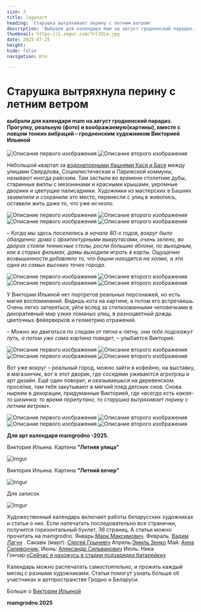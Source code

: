 ```yaml
---
size: 3
title: lagunart
heading: 'Старушка вытряхивает перину с летним ветром'
description: 'Выбрали для календаря mam на август гродненский парадиз. Прогулку, реальную и воображаемую, вместе с ловцом тонких вибраций – художником Викторией Ильиной '
thumbnail: https://i.imgur.com/7rC32Lo.jpg
date: 2025-07-25
height: 
hide: false
navigation: Кто

---
```

# Старушка вытряхнула перину с летним ветром

#### выбрали для календаря mam на август гродненский парадиз. Прогулку, реальную (фото) и воображаемую(картины), вместе с ловцом тонких вибраций – гродненским художником Викторией Ильиной

<div class="gallery2">
<img src="https://i.imgur.com/xsbTF6v.jpeg" alt="Описание первого изображения"> 
<img src="https://i.imgur.com/mLOsqjs.jpeg" alt="Описание второго изображения"> 
</div>

Небольшой квартал за [водонапорными башнями Кася и Бася](https://www.mamgrodno.com/projects/vejahistory.html) между улицами Свердлова, Социалистическая и Парижской коммуны, называют иногда райским. Там застыли во времени столетние дубы, старинные виллы с мезонинами и красными крышами, укромные дворики и цветущие палисадники. Художники из мастерских в Башнях заземлили и сохранили это место, перенесли с улиц в живопись, оставили жить даже то, что уже исчезло.

<div class="gallery2">
<img src="https://i.imgur.com/U0oiiwn.jpeg" alt="Описание первого изображения">  
<img src="https://i.imgur.com/VUwh9Wg.jpeg" alt="Описание второго изображения"> 
</div>

<div class="gallery2">
<img src="https://i.imgur.com/DbMN0ay.jpeg" alt="Описание первого изображения">  
<img src="https://i.imgur.com/4FBYPv2.jpeg" alt="Описание второго изображения"> 
</div>

– _Когда мы здесь поселились в начале 80-х годов, вокруг было обалденно: дома с архитектурными выкрутасами, очень зелено, во дворах стояли теннисные столы, росли большие яблони, по выходным, как в старых фильмах, дамы выходили играть в карты. Ощущение возвышенности добавляло то, что башни находятся на холме, и это одна из самых высоких точек города_.

<div class="gallery2">
<img src="https://i.imgur.com/pdpmcai.jpeg" alt="Описание первого изображения">  
<img src="https://i.imgur.com/PQD4zTg.jpeg" alt="Описание второго изображения"> 
</div>

<div class="gallery2">
<img src="https://i.imgur.com/ao1Oxay.jpeg" alt="Описание первого изображения">  
<img src="https://i.imgur.com/bjkx7kv.jpeg" alt="Описание второго изображения"> 
</div>

У Виктории Ильиной нет портретов реальных персонажей, но есть магия воспоминаний. Видишь кота на картине, а потом его встречаешь. Очень легко затеряться, уйти вслед за стилизованными человечками в декоративный мир узких ломаных улиц, в разноцветный дождь цветочных фейерверков и геометрию отражений. 

– _Можно же двигаться по следам от пятна к пятну, они тебе подскажут путь, а потом уже сама картина поведет_, – улыбается Виктория.

<div class="gallery2">
<img src="https://i.imgur.com/cNuu2qO.jpeg" alt="Описание первого изображения">  
<img src="https://i.imgur.com/2Xprgwb.jpeg" alt="Описание второго изображения"> 
</div>

<div class="gallery2">
<img src="https://i.imgur.com/HvSRV3G.jpeg" alt="Описание первого изображения">  
<img src="https://i.imgur.com/ZxJgMYR.jpeg" alt="Описание второго изображения"> 
</div>

Вот уже вокруг – реальный город, можно зайти в кофейню, на выставку, в магазинчик, вот в этот дворик, где соседями уживаются агротрэш и арт дизайн. Ещё один поворит, и оказываешься на деревенском проселке, там тебя закутывают в мягкий плед детских снов. Снова ныряем в декорации, придуманные Викторией, где «_всегда есть какая-то шизинка: то время перепутано, то старушка вытряхивает перину с летним ветром_». 

<div class="gallery2">
<img src="https://i.imgur.com/Lucygmb.jpeg" alt="Описание первого изображения">  
<img src="https://i.imgur.com/NHW8BhC.jpeg" alt="Описание второго изображения"> 
</div>

<div class="gallery2">
<img src="https://i.imgur.com/1NIJyyV.jpeg" alt="Описание первого изображения">  
<img src="https://i.imgur.com/vueFbI3.jpeg" alt="Описание второго изображения"> 
</div>

**Для арт календаря mamgrodno -2025.**

Виктория Ильина. Картина **"Летняя улица"**

![Imgur](https://i.imgur.com/VEA6S6h.jpg)

Виктория Ильина. Картина **"Летний вечер"**

![Imgur](https://i.imgur.com/3NF1hOq.jpg)

Для записок

![Imgur](https://i.imgur.com/h9aizb6.jpg)


Художественный календарь включает работы беларусских художниках и статьи о них. Если напечатать последовательно все странички, получится горизонтальный буклет, 36 страниц. А статьи можно прочитать на mamgrodno. Январь:[Марк Максимович](https://www.mamgrodno.com/projects/markmaksimovitch.html). Февраль. [Вадим Лагун](https://www.mamgrodno.com/projects/lagunart.html) . Сакавік (март): [Сяргей Грыневіч](https://www.mamgrodno.com/projects/grinevitchcalendar.html) Апрель:[Эмиль Зенко](https://www.mamgrodno.com/projects/zenkoart.html) Май: [Анна Силивончик](https://www.mamgrodno.com/projects/silivonchik.html), Июнь: [Александр Сильванович](https://www.mamgrodno.com/projects/Silvanovitchpaint.html) Июль: Ника Гончар:[«Сейчас я нахожусь в стадии подзарядки батарейки»](https://www.mamgrodno.com/projects/nikapaint.html)

Календарь можно распечатать самостоятельно, и прожить каждый месяц с разными художниками. Статьи помогут узнать больше об участниках и артпространстве Гродно и Беларуси.

Больше о [Виктории Ильиной](https://www.instagram.com/ilyina.viktoria.art/) 

**mamgrodno 2025**

